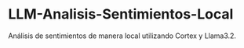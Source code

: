 # LLM-Analisis-Sentimientos-Local
Análisis de sentimientos de manera local utilizando Cortex y Llama3.2.
